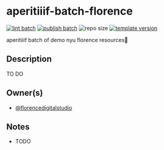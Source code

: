 # aperitiiif-batch-florence
[![lint batch](https://github.com/nyu-dss/aperitiiif-batch-florence/actions/workflows/lint-batch.yml/badge.svg)](https://github.com/nyu-dss/aperitiiif-batch-florence/actions/workflows/lint-batch.yml) [![publish batch](https://github.com/nyu-dss/aperitiiif-batch-florence/actions/workflows/publish-batch.yml/badge.svg)](https://github.com/nyu-dss/aperitiiif-batch-florence/actions/workflows/publish-batch.yml) ![repo size](https://img.shields.io/github/repo-size/nyu-dss/aperitiiif-batch-florence)
[![template version](https://img.shields.io/badge/template%20version-v0.1.0-9cf)](.template-version)

aperitiiif batch of demo nyu florence resources🥂

## Description

TO DO

## Owner(s)
- [@florencedigitalstudio](https://github.com/florencedigitalstudio)

## Notes
- TODO
